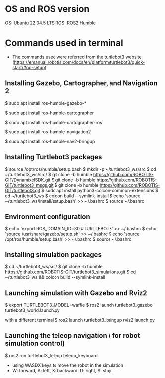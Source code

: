 # OS and ROS version
OS: Ubuntu 22.04.5 LTS
ROS: ROS2 Humble

# Commands used in terminal
- The commands used were referred from the turtlebot3 website (https://emanual.robotis.com/docs/en/platform/turtlebot3/quick-start/#pc-setup)

## Installing Gazebo, Cartographer, and Navigation 2

$ sudo apt install ros-humble-gazebo-*

$ sudo apt install ros-humble-cartographer

$ sudo apt install ros-humble-cartographer-ros

$ sudo apt install ros-humble-navigation2

$ sudo apt install ros-humble-nav2-bringup

## Installing Turtlebot3 packages
$ source /opt/ros/humble/setup.bash
$ mkdir -p ~/turtlebot3_ws/src
$ cd ~/turtlebot3_ws/src/
$ git clone -b humble https://github.com/ROBOTIS-GIT/DynamixelSDK.git
$ git clone -b humble https://github.com/ROBOTIS-GIT/turtlebot3_msgs.git
$ git clone -b humble https://github.com/ROBOTIS-GIT/turtlebot3.git
$ sudo apt install python3-colcon-common-extensions
$ cd ~/turtlebot3_ws
$ colcon build --symlink-install
$ echo 'source ~/turtlebot3_ws/install/setup.bash' >> ~/.bashrc
$ source ~/.bashrc

## Environment configuration
$ echo 'export ROS_DOMAIN_ID=30 #TURTLEBOT3' >> ~/.bashrc
$ echo 'source /usr/share/gazebo/setup.sh' >> ~/.bashrc
$ echo 'source /opt/ros/humble/setup.bash' >> ~/.bashrc
$ source ~/.bashrc

## Installing simulation packages
$ cd ~/turtlebot3_ws/src/
$ git clone -b humble https://github.com/ROBOTIS-GIT/turtlebot3_simulations.git
$ cd ~/turtlebot3_ws && colcon build --symlink-install

## Launching simulation with Gazebo and Rviz2
$ export TURTLEBOT3_MODEL=waffle
$ ros2 launch turtlebot3_gazebo turtlebot3_world.launch.py

with a different terminal
$ ros2 launch turtlebot3_bringup rviz2.launch.py

## Launching the teleop navigation ( for robot simulation control)
$ ros2 run turtlebot3_teleop teleop_keyboard

- using WASDX keys to move the robot in the simulation
- W: forward, A: left, X: backward, D: right, S: stop

